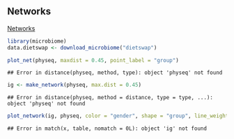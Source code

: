 
## Networks

[Networks](http://joey711.github.io/phyloseq/plot_network-examples)


```r
library(microbiome)
data.dietswap <- download_microbiome("dietswap")

plot_net(physeq, maxdist = 0.45, point_label = "group")
```

```
## Error in distance(physeq, method, type): object 'physeq' not found
```

```r
ig <- make_network(physeq, max.dist = 0.45)
```

```
## Error in distance(physeq, method = distance, type = type, ...): object 'physeq' not found
```

```r
plot_network(ig, physeq, color = "gender", shape = "group", line_weight = 0.4, label = NULL)
```

```
## Error in match(x, table, nomatch = 0L): object 'ig' not found
```


